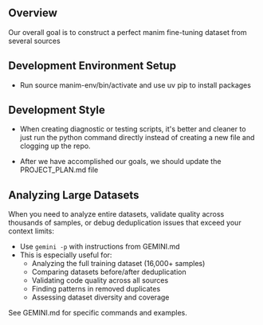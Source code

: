 ## Overview
Our overall goal is to construct a perfect manim fine-tuning dataset from several sources


## Development Environment Setup

- Run source manim-env/bin/activate and use uv pip to install packages

## Development Style
- When creating diagnostic or testing scripts, it's better and cleaner to just run the python command directly instead of creating a new file and clogging up the repo. 

- After we have accomplished our goals, we should update the PROJECT_PLAN.md file 


## Analyzing Large Datasets

When you need to analyze entire datasets, validate quality across thousands of samples, or debug deduplication issues that exceed your context limits:
- Use `gemini -p` with instructions from GEMINI.md
- This is especially useful for:
  - Analyzing the full training dataset (16,000+ samples)
  - Comparing datasets before/after deduplication
  - Validating code quality across all sources
  - Finding patterns in removed duplicates
  - Assessing dataset diversity and coverage

See GEMINI.md for specific commands and examples.

